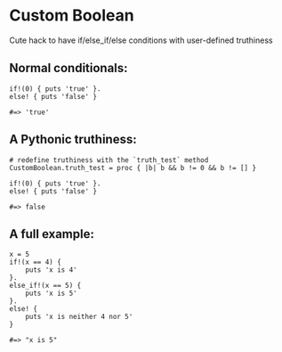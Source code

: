 Custom Boolean
==============

Cute hack to have if/else_if/else conditions with user-defined truthiness

Normal conditionals:
--------------------
    if!(0) { puts 'true' }.
    else! { puts 'false' }

    #=> 'true'

A Pythonic truthiness:
----------------------

    # redefine truthiness with the `truth_test` method
    CustomBoolean.truth_test = proc { |b| b && b != 0 && b != [] }

    if!(0) { puts 'true' }.
    else! { puts 'false' }

    #=> false

A full example:
------------------------

    x = 5
    if!(x == 4) {
        puts 'x is 4' 
    }.
    else_if!(x == 5) {
        puts 'x is 5'
    }.
    else! {
        puts 'x is neither 4 nor 5'
    }

    #=> "x is 5"
